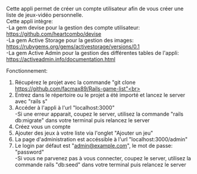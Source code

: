 Cette appli permet de créer un compte utilisateur afin de vous créer une liste de jeux-vidéo personnelle.<br>
Cette appli intègre:<br>
-La gem devise pour la gestion des compte utilisateur: https://github.com/heartcombo/devise<br>
-La gem Active Storage pour la gestion des images: https://rubygems.org/gems/activestorage/versions/0.1<br>
-La gem Active Admin pour la gestion des différentes tables de l'appli: https://activeadmin.info/documentation.html<br>

Fonctionnement:<br>

1) Récupérez le projet avec la commande "git clone https://github.com/facmax89/Rails-game-list"<br>
2) Entrez dans le répertoire ou le projet a été importé et lancez le server avec "rails s"<br>
3) Accéder à l'appli à l'url "localhost:3000"<br>
-Si une erreur apparait, coupez le server, utilisez la commande "rails db:migrate" dans votre terminal puis relancez le server<br>
4) Créez vous un compte<br>
5) Ajouter des jeux à votre liste via l'onglet "Ajouter un jeu"<br>
6) La page d'administration est accéssible à l'url "localhost:3000/admin"<br>
7) Le login par défaut est "admin@example.com", le mot de passe: "password"<br>
-Si vous ne parvenez pas à vous connecter, coupez le server, utilisez la commande rails "db:seed" dans votre terminal puis relancez le server
